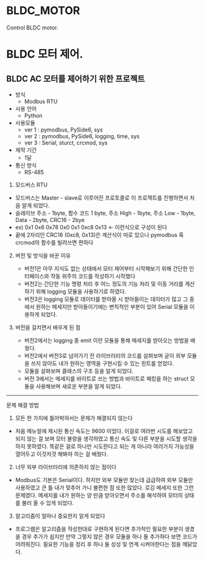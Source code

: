 # BLDC_MOTOR
Control BLDC motor.


# BLDC 모터 제어.

## BLDC AC 모터를 제어하기 위한 프로젝트

- 방식
  - Modbus RTU
- 사용 언어
  - Python
- 사용모듈
  - ver 1 : pymodbus, PySide6, sys
  - ver 2 : pymodbus, PySide6, logging, time, sys
  - ver 3 : Serial, sturct, crcmod, sys
- 제작 기간
    - 1달
- 통신 방식
  - RS-485


1. 모드버스 RTU
  - 모드버스는 Master - slave로 이루어진 프로토콜로 이 프로젝트를 진행하면서 처음 알게 되었다.
  - 슬레이브 주소 - 1byte, 함수 코드 1 byte, 주소 High - 1byte, 주소 Low - 1byte, Data - 2byte, CRC16 - 2bye
  - ex) 0x1 0x6 0x78 0x0 0x1 0xc8 0x13 <- 이런식으로 구성이 된다
  - 끝에 2자리인 CRC16 (0xc8, 0x13)은 계산식이 따로 있으나 pymodbus 혹 crcmod의 함수를 빌려쓰면 편하다


2. 버전 및 방식을 바꾼 이유
   - 버전1은 아무 지식도 없는 상태에서 모터 제어부터 시작해보기 위해 간단한 인터페이스와 작동 위주의 코드를 작성하기 시작했다
   - 버전2는 간단한 기능 명령 처리 후 어느 정도의 기능 처리 및 이동 거리를 계산하기 위해 logging 모듈을 사용하기로 하였다.
   - 버전3은 logging 모듈로 데이터를 받아올 시 받아들이는 데이터가 많고 그 중에서 원하는 메세지만 받아들이기에는 변칙적인 부분이 있어 Serial 모듈을 이용하게 되었다.

  
3. 버전을 걸치면서 배우게 된 점
   - 버전2에서는 logging 중 emit 이란 모듈을 통해 메세지를 받아오는 방법을 배웠다.
   - 버전2에서 버전3로 넘어가기 전 라이브러리의 코드를 살펴보며 굳이 외부 모듈을 쓰지 않아도 내가 원하는 영역을 구현시킬 수 있는 힌트를 얻었다.
   - 모듈을 살펴보며 클래스의 구조 등을 알게 되었다.
   - 버전 3에서는 메세지를 바이트로 쓰는 방법과 바이트로 패킹을 하는 struct 모듈을 사용해보며 새로운 부분을 알게 되었다.
  
------------------------------------------------------------

문제 해결 방법

1. 모든 한 가지에 틀어박혀서는 문제가 해결되지 않는다
  - 처음 메뉴얼에 제시된 통신 속도는 9600 이었다. 이걸로 여러번 시도를 해보았고 되지 않는 걸 보며 모터 불량을 생각하였고 통신 속도 및 다른 부분을 시도할 생각을 하지 못하였다. 똑같은 걸로 하나만 시도한다고 되는 게 아니라 여러가지 가능성을 열어두고 이것저것 해봐야 하는 걸 배웠다.

2. 너무 외부 라이브러리에 의존하지 않는 점이다
  - Modbus도 기본은 Serial이다. 하지만 외부 모듈만 찾는데 급급하여 외부 모듈만 사용하였고 큰 틀 내가 맞추어 가니 불편한 점 또한 많았다. 로깅 메세지 또한 그런 문제였다. 메세지를 내가 원하는 양 만큼 받아오면서 주소를 해석하여 모터의 상태를 불러 올 수 있게 되었다.

3. 알고리즘이 얼마나 중요한지 알게 되었다
  - 프로그램은 알고리즘을 작성한대로 구현하게 된다면 추가적인 필요한 부분이 생겼을 경우 추가가 쉽지만 만약 그렇지 않은 경우 모듈을 하나 둘 추가하다 보면 코드가 어려워진다. 필요한 기능을 정리 후 하나 둘 성성 및 연계 시켜야한다는 점을 꺠닭았다.

